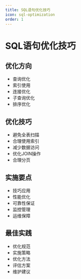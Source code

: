 ```yaml
---
title: SQL语句优化技巧
icon: sql-optimization
order: 1
---
```


# SQL语句优化技巧

## 优化方向
- 查询优化
- 索引使用
- 连接优化
- 子查询优化
- 排序优化

## 优化技巧
- 避免全表扫描
- 合理使用索引
- 减少数据访问
- 优化JOIN操作
- 合理分页

## 实施要点
- 技巧应用
- 性能优化
- 可靠性保证
- 监控管理
- 运维保障

## 最佳实践
- 优化规范
- 实施策略
- 优化方法
- 评估方案
- 维护建议
